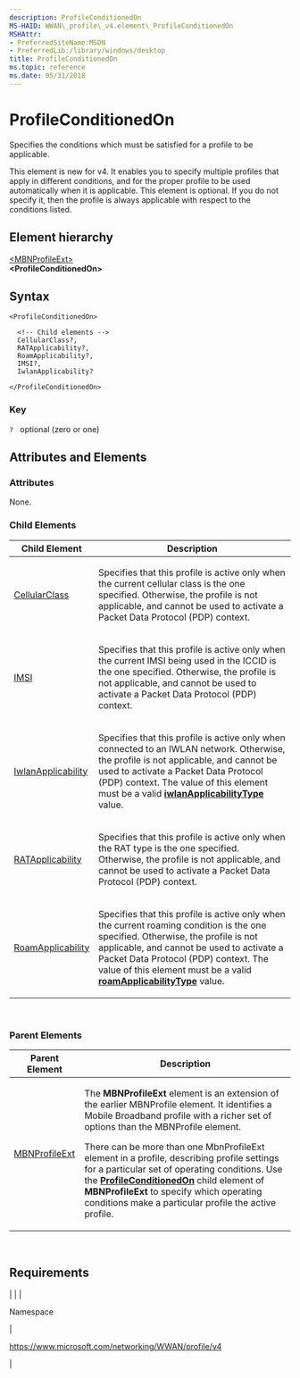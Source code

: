 ```yaml
---
description: ProfileConditionedOn
MS-HAID: WWAN\_profile\_v4.element\_ProfileConditionedOn
MSHAttr:
- PreferredSiteName:MSDN
- PreferredLib:/library/windows/desktop
title: ProfileConditionedOn
ms.topic: reference
ms.date: 05/31/2018
---
```


# <span id="WWAN_profile_v4.element_ProfileConditionedOn"></span>ProfileConditionedOn

Specifies the conditions which must be satisfied for a profile to be applicable.

This element is new for v4. It enables you to specify multiple profiles that apply in different conditions, and for the proper profile to be used automatically when it is applicable. This element is optional. If you do not specify it, then the profile is always applicable with respect to the conditions listed.

## Element hierarchy

[&lt;MBNProfileExt&gt;](element-mbnprofileext.md)  
**&lt;ProfileConditionedOn&gt;**

## Syntax

``` syntax
<ProfileConditionedOn>

  <!-- Child elements -->
  CellularClass?,
  RATApplicability?,
  RoamApplicability?,
  IMSI?,
  IwlanApplicability?

</ProfileConditionedOn>
```

### Key

`?`   optional (zero or one)

## <span id="Attributes_and_Elements"></span><span id="attributes_and_elements"></span><span id="ATTRIBUTES_AND_ELEMENTS"></span>Attributes and Elements

### <span id="attributes"></span><span id="ATTRIBUTES"></span>Attributes

None.

### <span id="Child_Elements"></span><span id="child_elements"></span><span id="CHILD_ELEMENTS"></span>Child Elements


| Child Element | Description | 
|---------------|-------------|
| <a href="element-cellularclass.md">CellularClass</a> | <p>Specifies that this profile is active only when the current cellular class is the one specified. Otherwise, the profile is not applicable, and cannot be used to activate a Packet Data Protocol (PDP) context.</p> | 
| <a href="element-imsi.md">IMSI</a> | <p>Specifies that this profile is active only when the current IMSI being used in the ICCID is the one specified. Otherwise, the profile is not applicable, and cannot be used to activate a Packet Data Protocol (PDP) context.</p> | 
| <a href="element-iwlanapplicability.md">IwlanApplicability</a> | <p>Specifies that this profile is active only when connected to an IWLAN network. Otherwise, the profile is not applicable, and cannot be used to activate a Packet Data Protocol (PDP) context. The value of this element must be a valid <a href="simpletype-iwlanapplicabilitytype.md"><strong>iwlanApplicabilityType</strong></a> value.</p> | 
| <a href="element-ratapplicability.md">RATApplicability</a> | <p>Specifies that this profile is active only when the RAT type is the one specified. Otherwise, the profile is not applicable, and cannot be used to activate a Packet Data Protocol (PDP) context.</p> | 
| <a href="element-roamapplicability.md">RoamApplicability</a> | <p>Specifies that this profile is active only when the current roaming condition is the one specified. Otherwise, the profile is not applicable, and cannot be used to activate a Packet Data Protocol (PDP) context. The value of this element must be a valid <a href="simpletype-roamapplicabilitytype.md"><strong>roamApplicabilityType</strong></a> value.</p> | 


 

### <span id="parent_elements"></span><span id="PARENT_ELEMENTS"></span>Parent Elements


| Parent Element | Description | 
|----------------|-------------|
| <a href="element-mbnprofileext.md">MBNProfileExt</a> | <p>The <strong>MBNProfileExt</strong> element is an extension of the earlier MBNProfile element. It identifies a Mobile Broadband profile with a richer set of options than the MBNProfile element.</p><p>There can be more than one MbnProfileExt element in a profile, describing profile settings for a particular set of operating conditions. Use the <a href="element-profileconditionedon.md"><strong>ProfileConditionedOn</strong></a> child element of <strong>MBNProfileExt</strong> to specify which operating conditions make a particular profile the active profile.</p> | 


 

## Requirements


| 
|
| <p>Namespace</p> | <p>https://www.microsoft.com/networking/WWAN/profile/v4</p> | 


 

 



